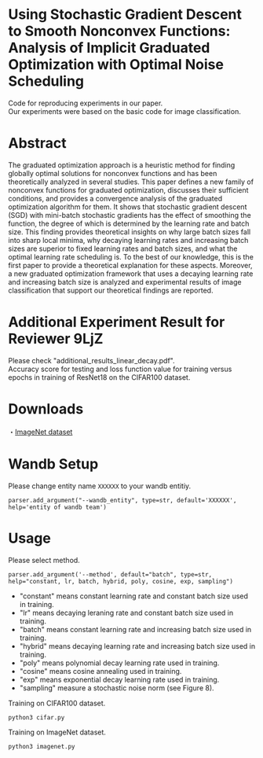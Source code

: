 # Using Stochastic Gradient Descent to Smooth Nonconvex Functions: Analysis of Implicit Graduated Optimization with Optimal Noise Scheduling
Code for reproducing experiments in our paper.  
Our experiments were based on the basic code for image classification.

# Abstract
The graduated optimization approach is a heuristic method for finding globally optimal solutions for nonconvex functions and has been theoretically analyzed in several studies. This paper defines a new family of nonconvex functions for graduated optimization, discusses their sufficient conditions, and provides a convergence analysis of the graduated optimization algorithm for them. It shows that stochastic gradient descent (SGD) with mini-batch stochastic gradients has the effect of smoothing the function, the degree of which is determined by the learning rate and batch size. This finding provides theoretical insights on why large batch sizes fall into sharp local minima, why decaying learning rates and increasing batch sizes are superior to fixed learning rates and batch sizes, and what the optimal learning rate scheduling is. To the best of our knowledge, this is the first paper to provide a theoretical explanation for these aspects. Moreover, a new graduated optimization framework that uses a decaying learning rate and increasing batch size is analyzed and experimental results of image classification that support our theoretical findings are reported.

# Additional Experiment Result for Reviewer 9LjZ
Please check "additional_results_linear_decay.pdf".  
Accuracy score for testing and loss function value for training versus epochs in training of ResNet18 on the CIFAR100 dataset.  

# Downloads
・[ImageNet dataset](https://image-net.org/index.php)  

# Wandb Setup
Please change entity name `XXXXXX` to your wandb entitiy.
```
parser.add_argument("--wandb_entity", type=str, default='XXXXXX', help='entity of wandb team')
```

# Usage
Please select method.
```
parser.add_argument('--method', default="batch", type=str, help="constant, lr, batch, hybrid, poly, cosine, exp, sampling")
```
 - "constant" means constant learning rate and constant batch size used in training.
 - "lr" means decaying leraning rate and constant batch size used in training.
 - "batch" means constant learning rate and increasing batch size used in training.
 - "hybrid" means decaying learning rate and increasing batch size used in training.
 - "poly" means polynomial decay learning rate used in training.
 - "cosine" means cosine annealing used in training.
 - "exp" means exponential decay learning rate used in training.
 - "sampling" measure a stochastic noise norm (see Figure 8).

Training on CIFAR100 dataset.
```
python3 cifar.py
```
Training on ImageNet dataset.
```
python3 imagenet.py
```
